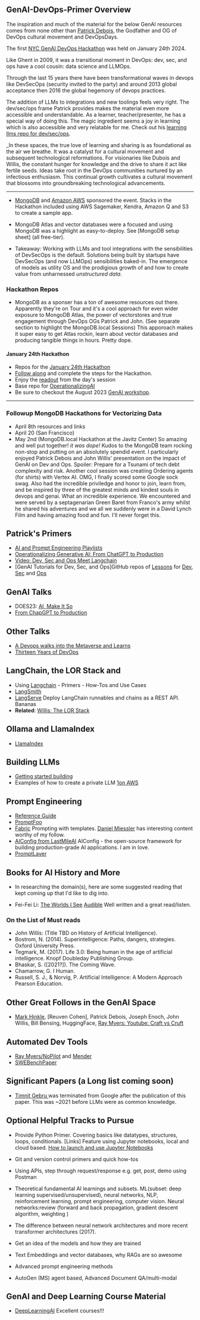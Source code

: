 ## GenAI-DevOps-Primer Overview

The inspiration and much of the material for the below GenAI resources comes from none other than [Patrick Debois](https://www.jedi.be/), the Godfather and OG of DevOps cultural movement and DevOpsDays. 

The first [NYC GenAI DevOps Hackathon](https://www.mongodb.com/community/forums/t/new-york-devops-for-genai-hackathon-nyc/260804) was held on January 24th 2024. 

Like Ghent in 2009, it was a transitional moment in DevOps: dev, sec, and ops have a cool cousin: data science and LLMOps. 

Through the last 15 years there have been transformational waves in devops like DevSecOps (security invited to the party) and around 2013 global acceptance then 2016 the global hegemony of devops practices. 

The addition of LLMs to integrations and new toolings feels very right. The dev/sec/ops frame Patrick provides makes the material even more accessible and understandable. As a learner, teacher/presenter, he has a special way of doing this. The magic ingredient seems a joy in learning which is also accessible and very relatable for me. Check out his [learning llms repo for dev/sec/ops](https://github.com/jedi4ever/learning-llms-and-genai-for-dev-sec-ops). 

_In these spaces, the true love of learning and sharing is as foundational as the air we breathe. It was a catalyst for a cultural movement and subsequent technological reformations. For visionaries like Dubois and Willis, the constant hunger for knowledge and the drive to share it act like fertile seeds. Ideas take root in the DevOps communities nurtured by an infectious enthusiasm. This continual growth cultivates a cultural movement that blossoms into groundbreaking technological advancements.

____

- [MongoDB](https://www.mongodb.com/) and [Amazon AWS](https://aws.amazon.com/) sponsored the event. Stacks in the Hackathon included using AWS Sagemaker, Kendra, Amazon Q and S3 to create a sample app. 
- MongoDB Atlas and vector databases were a focused and using MongoDB was a highlight as easy-to-deploy. See [MongoDB setup sheet] (all free-tier).

- Takeaway: Working with LLMs and tool integrations with the sensibilities of DevSecOps is the default. Solutions being built by startups have DevSecOps (and now LLMOps) sensibilities baked-in. The emergence of models as utility OS and the prodigious growth of and how to create value from unharnessed *unstructured data*.  


### Hackathon Repos 

- MongoDB as a sponser has a ton of awesome resources out there. Apparently they're on Tour and it's a cool approach for even wider exposure to MongoDB Atlas, the power of vectorstores and true engagement through DevOps OGs Patrick and John. (See separate section to highlight the MongoDB.local Sessions) This apporoach makes it super easy to get Atlas rockin, learn about vector databases and producing tangible things in hours. Pretty dope. 

#### January 24th Hackathon
- Repos for the [January 24th Hackathon](https://github.com/OperationalizingAI/Hackathon-1-24-24) 
- [Follow along](https://github.com/OperationalizingAI/Hackathon-1-24-24/blob/main/NYC%20GenAI%20Hackathon%20Preparation%20Sheet.pdf) and complete the steps for the Hackathon.
- Enjoy the [readout](https://github.com/OperationalizingAI/Hackathon-1-24-24/blob/main/Hackathon%2001-24-24%20Projects%20and%20Readouts.pdf) from the day's session
- Base repo for [OperationalizingAI](https://github.com/operationalizingai) 
- Be sure to checkout the August 2023 [GenAI workshop](https://github.com/OperationalizingAI/GAIHackathon0823).
____

### Followup MongoDB Hackathons for Vectorizing Data 

- April 8th resources and links 
- April 20 (San Francisco) 
- May 2nd (MongoDB.local Hackathon at the Javitz Center) So amazing and well put together! *it was dope!* Kudos to the MongoDB team rocking non-stop and putting on an absolutely spendid event. I particularly enjoyed Patrick Debois and John Willis' presentation on the impact of GenAI on Dev and Ops. Spoiler: Prepare for a Tsunami of tech debt complexity and risk. Another cool session was creatiing Ordering agents (for shirts) with Vertex AI. OMG, I finally scored some Google sock swag. Also had the incredible priviledge and honor to join, learn from, and be inspired by three of the greatest minds and kindest souls in devops and genai. What an incredible experience. We encountered and were served by a septagenarian Green Baret from Franco's army whilst he shared his adventures and we all we suddenly were in a David Lynch Film and having amazing food and fun. I'll never forget this. 

## Patrick's Primers 

- [AI and Prompt Engineering Playlists](https://www.youtube.com/playlist?list=PLXIQpjhVJyXq_WRz-JMDLJ6ufTGVLcraw)
- [Operationalizing Generative AI: From ChatGPT to Production](https://www.youtube.com/watch?v=7Qr1f4f8u64&list=PLXIQpjhVJyXq_WRz-JMDLJ6ufTGVLcraw&index=1)
- [Video: Dev, Sec and Ops Meet Langchain](https://www.youtube.com/watch?v=ivXV_jDqOKk&t=2s)
- [GenAI Tutorials for Dev, Sec, and Ops]GitHub repos of [Lessons](https://github.com/jedi4ever/learning-llms-and-genai-for-dev-sec-ops/tree/main/lessons) for [Dev](https://github.com/jedi4ever/learning-llms-and-genai-for-dev-sec-ops/tree/main/lessons/developer), [Sec](https://github.com/jedi4ever/learning-llms-and-genai-for-dev-sec-ops/tree/main/lessons/security) and [Ops](https://github.com/jedi4ever/learning-llms-and-genai-for-dev-sec-ops/tree/main/lessons/operations)

## GenAI Talks 

- DOES23: [AI, Make It So](https://youtu.be/EDDa5bu480Q)
- [From ChapGPT to Production](https://youtu.be/7Qr1f4f8u64?si=ju08YvRp6d9IJ8ud)

## Other Talks 

- [A Devops walks into the Metaverse and Learns](https://www.youtube.com/watch?v=Sh6Xv8lkIMY)
- [Thirteen Years of DevOps](https://www.youtube.com/watch?v=RJtgt2SqOK0)

## LangChain, the LOR Stack and  

- Using [Langchain](https://www.langchain.com/langchain) - Primers - How-Tos and Use Cases
- [LangSmith](https://www.langchain.com/langsmith) 
- [LangServe](https://python.langchain.com/docs/langserve/) Deploy LangChain runnables and chains as a REST API. Bananas
- **Related**: [Willis: The LOR Stack](https://www.linkedin.com/pulse/lor-stack-john-willis-4lf5e/) 

## Ollama and LlamaIndex 

- [LlamaIndex](https://www.llamaindex.ai/)

## Building LLMs 

- [Getting started building](https://towardsdatascience.com/getting-started-with-langchain-a-beginners-guide-to-building-llm-powered-applications-95fc8898732c)
- Examples of how to create a private LLM [1](https://github.com/imartinez/privateGPT)[on AWS](https://github.com/singlestore-labs/private-llm-aws)

## Prompt Engineering

- [Reference Guide](https://www.promptingguide.ai/) 
- [PromptFoo](https://www.promptfoo.dev/)
- [Fabric](https://github.com/danielmiessler/fabric) Prompting with templates. [Daniel Miessler](https://danielmiessler.com/) has interesting content worthy of my follow.
- [AIConfig from LastMileAI](https://github.com/lastmile-ai/aiconfig) AIConfig - the open-source framework for building production-grade AI applications. I am in love.
- [PromptLayer](https://promptlayer.com/)

## Books for AI History and More

- In researching the domain(s), here are some suggested reading that kept coming up that I'd like to dig into.

- Fei-Fei Li: [The Worlds I See](https://www.amazon.com/Worlds-See-Curiosity-Exploration-Discovery-ebook/dp/B0BPQSLVL6) [Audible](https://www.amazon.com/Worlds-See-Curiosity-Exploration-Discovery/dp/B0BSP29SQ4/ref=tmm_aud_swatch_0?_encoding=UTF8&qid=&sr=) Well written and a great read/listen. 

### On the List of Must reads

- John Willis: (Title TBD on History of Artificial Intelligence). 
- Bostrom, N. (2014). Superintelligence: Paths, dangers, strategies. Oxford University Press.
- Tegmark, M. (2017). Life 3.0: Being human in the age of artificial intelligence. Knopf Doubleday Publishing Group.
- Bhaskar, S. ([2021?]). The Coming Wave.
- Chamarrow, G. I Human. 
- Russell, S. J., & Norvig, P. Artificial Intelligence: A Modern Approach Pearson Education.

## Other Great Follows in the GenAI Space

- [Mark Hinkle](https://peripety.com/blog/), [Reuven Cohen], Patrick Debois, Joseph Enoch, John Willis, Bill Bensing, HuggingFace, [Ray Myers: Youtube: Craft vs Cruft](https://www.youtube.com/channel/UC4nEbAo5xFsOZDk2v0RIGHA)

## Automated Dev Tools 

- [Ray Myers/NoPilot](https://nopilot.dev) and [Mender](https://Mender.ai) 
- [SWEBench](https://www.swebench.com/)[Paper](https://arxiv.org/abs/2310.06770)

## Significant Papers (a Long list coming soon)

- [Timnit Gebru ](https://dl.acm.org/doi/10.1145/3442188.3445922) was terminated from Google after the publication of this paper. This was ~2021 before LLMs were as common knowledge. 
  

## Optional Helpful Tracks to Pursue

- Provide Python Primer. Covering basics like datatypes, structures, loops, conditionals. [Links] Feature using Jupyter notebooks, local and cloud based. [How to launch and use Jupyter Notebooks](https://www.codecademy.com/article/how-to-use-jupyter-notebooks)

- Git and version control primers and quick how-tos
- Using APIs, step through request/response e.g. get, post, demo using Postman 
- Theoretical fundamental AI learnings and subsets. ML(subset: deep learning supervised/unsupervised), neural networks, NLP, reinforcement learning, prompt engineering, computer vision. Neural networks:review (forward and back propagation, gradient descent algorithm, weighting ) 

- The difference between neural network architectures and more recent transformer architectures (2017).  
- Get an idea of the models and how they are trained
- Text Embeddings and vector databases, why RAGs are so awesome
- Advanced prompt engineering methods
- AutoGen (MS) agent based, Advanced Document QA/multi-modal 



## GenAI and Deep Learning Course Material

- [DeepLearningAI](https://learn.deeplearning.ai/) Excellent courses!!!


